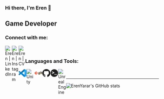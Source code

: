 ### Hi there, I'm Eren 👋

## Game Developer

### Connect with me:
[<img align="left" alt="Eren | LinkedIn" width="22px" src="https://cdn-icons-png.flaticon.com/512/174/174857.png" />](https://www.linkedin.com/in/eren-yarar-89831a168/)
[<img align="left" alt="Eren | Instagram" width="22px" src="https://upload.wikimedia.org/wikipedia/commons/thumb/e/e7/Instagram_logo_2016.svg/1200px-Instagram_logo_2016.svg.png" />](https://www.instagram.com/_erenyrr/)
[<img align="left" alt="Eren | CV" width="22px" src="https://cdn-icons-png.freepik.com/256/942/942748.png?semt=ais_hybrid" />](https://github.com/user-attachments/files/16560551/Resume_ErenYarar.pdf)
<br />

### Languages and Tools:

<img align="left" alt="Visual Studio Code" width="26px" src="https://raw.githubusercontent.com/github/explore/80688e429a7d4ef2fca1e82350fe8e3517d3494d/topics/visual-studio-code/visual-studio-code.png" />
<img align="left" alt="Unity" width="26px" src="https://seeklogo.com/images/U/unity-logo-988A22E703-seeklogo.com.png" />
<img align="left" alt="Git" width="26px" src="https://raw.githubusercontent.com/github/explore/80688e429a7d4ef2fca1e82350fe8e3517d3494d/topics/git/git.png" />
<img align="left" alt="GitHub" width="26px" src="https://raw.githubusercontent.com/github/explore/78df643247d429f6cc873026c0622819ad797942/topics/github/github.png" />
<img align="left" alt="Terminal" width="26px" src="https://raw.githubusercontent.com/github/explore/80688e429a7d4ef2fca1e82350fe8e3517d3494d/topics/terminal/terminal.png" />
<img align="left" alt="UnrealEngine" width="26px" src="https://cdn.icon-icons.com/icons2/615/PNG/256/Unreal_Engine_icon-icons.com_56587.png" />

<br />

---

![ErenYarar's GitHub stats](https://github-readme-stats-sigma-five.vercel.app/api/top-langs/?username=ErenYarar&theme=dark&show_icons=true)


